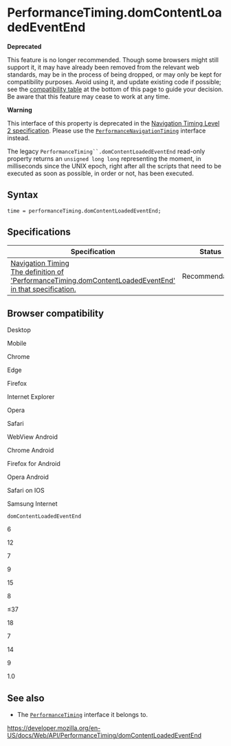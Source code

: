 PerformanceTiming.domContentLoadedEventEnd
==========================================

**Deprecated**

This feature is no longer recommended. Though some browsers might still support it, it may have already been removed from the relevant web standards, may be in the process of being dropped, or may only be kept for compatibility purposes. Avoid using it, and update existing code if possible; see the [compatibility table](#browser_compatibility) at the bottom of this page to guide your decision. Be aware that this feature may cease to work at any time.

**Warning**

This interface of this property is deprecated in the [Navigation Timing Level 2 specification](https://w3c.github.io/navigation-timing/#obsolete). Please use the [`PerformanceNavigationTiming`](../performancenavigationtiming) interface instead.

The legacy `PerformanceTiming``.domContentLoadedEventEnd` read-only property returns an `unsigned long long` representing the moment, in milliseconds since the UNIX epoch, right after all the scripts that need to be executed as soon as possible, in order or not, has been executed.

Syntax
------

    time = performanceTiming.domContentLoadedEventEnd;

Specifications
--------------

<table><thead><tr class="header"><th>Specification</th><th>Status</th><th>Comment</th></tr></thead><tbody><tr class="odd"><td><a href="https://www.w3.org/TR/navigation-timing/#dom-performancetiming-domcontentloadedeventend">Navigation Timing<br />
<span class="small">The definition of 'PerformanceTiming.domContentLoadedEventEnd' in that specification.</span></a></td><td><span class="spec-rec">Recommendation</span></td><td>Initial definition.</td></tr></tbody></table>

Browser compatibility
---------------------

Desktop

Mobile

Chrome

Edge

Firefox

Internet Explorer

Opera

Safari

WebView Android

Chrome Android

Firefox for Android

Opera Android

Safari on IOS

Samsung Internet

`domContentLoadedEventEnd`

6

12

7

9

15

8

≤37

18

7

14

9

1.0

See also
--------

-   The [`PerformanceTiming`](../performancetiming) interface it belongs to.

<a href="https://developer.mozilla.org/en-US/docs/Web/API/PerformanceTiming/domContentLoadedEventEnd" class="_attribution-link">https://developer.mozilla.org/en-US/docs/Web/API/PerformanceTiming/domContentLoadedEventEnd</a>

